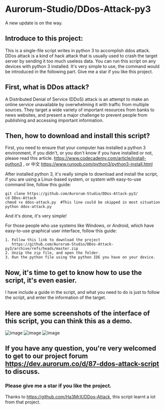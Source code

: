 # Aurorum-Studio/DDos-Attack-py3

A new update is on the way.

## Introduce to this project:
This is a single-file script writes in python 3 to accomplish ddos attack. DDos attack is a kind of hack attack that is usually used to crash the target server by sending it too much useless data. You can run this script on any devices with python 3 installed. It's very simple to use, the command would be introduced in the following part. Give me a star if you like this project.

## First, what is DDos attack?
A Distributed Denial of Service (DDoS) attack is an attempt to make an online service unavailable by overwhelming it with traffic from multiple sources. They target a wide variety of important resources from banks to news websites, and present a major challenge to prevent people from publishing and accessing important information.

## Then, how to download and install this script?
First, you need to ensure that your computer has installed a python 3 environment, if you didn't, or you don't know if you have installed or not, please read this article. https://www.codecademy.com/article/install-python3 , or 中文 https://www.runoob.com/python3/python3-install.html

After installed python 3, it's really simple to download and install the script, if you are using a Linux-based system, or system with easy-to-use command line, follow this guide:
    
    git clone https://github.com/Aurorum-Studio/DDos-Attack-py3/
    cd DDos-Attack
    chmod +x ddos-attack.py  #This line could be skipped in most situation
    python ddos-attack.py
    
And it's done, it's very simple!

For those people who use systems like Windows, or Android, which have easy-to-use graphical user interface, follow this guide:
    
    1. Follow this link to download the project
       https://github.com/Aurorum-Studio/DDos-Attack-py3/archive/refs/heads/master.zip
    2. Unzip the zip file, and open the folder.
    3. Run the python file using the python IDE you have on your device.
    
## Now, it's time to get to know how to use the script, it's even easier. 
I have include a guide in the script, and what you need to do is just to follow the script, and enter the information of the target.

## Here are some screenshots of the interface of this script, you can think this as a demo.
![image](https://user-images.githubusercontent.com/88573201/212327358-2207d9ee-31a8-495e-ae99-46a3855ec8d3.png)
![image](https://user-images.githubusercontent.com/88573201/212328245-102277ca-a818-469c-8e78-36abc69e60a8.png)
![image](https://user-images.githubusercontent.com/88573201/212328878-331d7ae6-c537-4507-8080-eb67987e8e98.png)

## If you have any question, you're very welcomed to get to our project forum https://dev.aurorum.co/d/87-ddos-attack-script to discuss.
### Please give me a star if you like the project.
    
Thanks to https://github.com/Ha3MrX/DDos-Attack, this script learnt a lot from that project.
